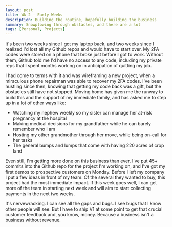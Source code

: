 ```yaml
---
layout: post
title: Wk 2 - Early Weeks
description: Building the routine, hopefully building the business
summary: Snowplowing through obstacles, and there are a lot
tags: [Personal, Projects]
---
```


It's been two weeks since I got my laptop back, and two weeks since I realized I'd lost all my Github repos and would have to start over. My 2FA codes were stored on a phone that broke just before I got to work. Without them, Github told me I'd have no access to any code, including my private reps that I spent months working on in anticipation of quitting my job.

I had come to terms with it and was wireframing a new project, when a miraculous phone repairman was able to recover my 2FA codes. I've been hustling since then, knowing that getting my code back was a gift,  but the obstacles still have not stopped. Moving home has given me the runway to build this and the support of my immediate family, and has asked me to step up in a lot of other ways like:
 - Watching my nephew weekly so my sister can manage her at-risk pregnancy at the hospital
 - Making medical decisions for my grandfather while he can barely remember who I am
 - Hosting my other grandmother through her move, while being on-call for her tasks
 - The general bumps and lumps that come with having 220 acres of crop land

 Even still, I'm getting more done on this business than ever. I've put 45+ commits into the Github repo for the project I'm working on, and I've got my first demos to prospective customers on Monday. Before I left my company I put a few ideas in front of my team. Of the several they wanted to buy, this project had the most immediate impact. If this week goes well, I can get more of the team in starting next week and will aim to start collecting payments in the next two weeks.

 It's nervewracking. I can see all the gaps and bugs. I see bugs that I know other people will see. But I have to ship V1 at some point to get that crucial customer feedback and, you know, money. Because a business isn't a business without revenue.
